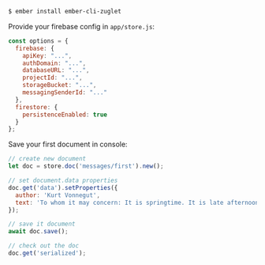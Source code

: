 ``` bash
$ ember install ember-cli-zuglet
```

Provide your firebase config in `app/store.js`:

``` javascript
const options = {
  firebase: {
    apiKey: "...",
    authDomain: "...",
    databaseURL: "...",
    projectId: "...",
    storageBucket: "...",
    messagingSenderId: "..."
  },
  firestore: {
    persistenceEnabled: true
  }
};
```

Save your first document in console:

``` javascript
// create new document
let doc = store.doc('messages/first').new();

// set document.data properties
doc.get('data').setProperties({
  author: 'Kurt Vonnegut',
  text: 'To whom it may concern: It is springtime. It is late afternoon.'
});

// save it document
await doc.save();

// check out the doc
doc.get('serialized');
```
